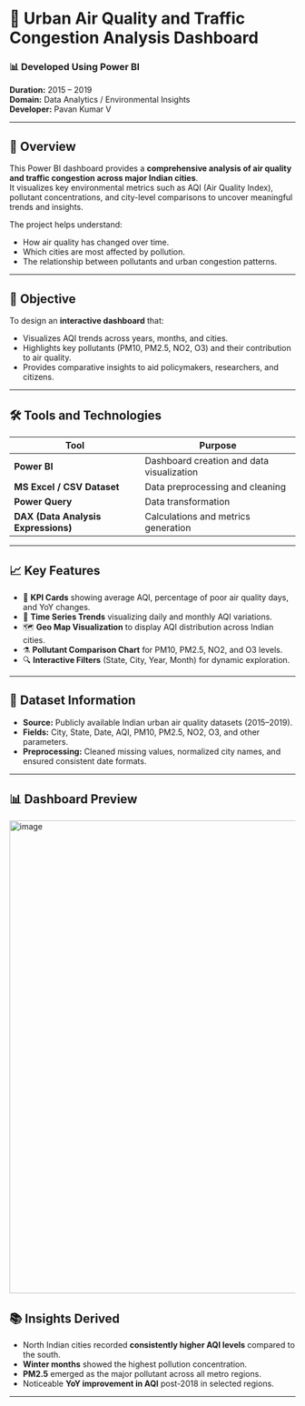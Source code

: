 
# 🌆 Urban Air Quality and Traffic Congestion Analysis Dashboard

### 📊 Developed Using Power BI  
**Duration:** 2015 – 2019  
**Domain:** Data Analytics / Environmental Insights  
**Developer:** Pavan Kumar V  

---

## 🧭 Overview
This Power BI dashboard provides a **comprehensive analysis of air quality and traffic congestion across major Indian cities**.  
It visualizes key environmental metrics such as AQI (Air Quality Index), pollutant concentrations, and city-level comparisons to uncover meaningful trends and insights.

The project helps understand:
- How air quality has changed over time.
- Which cities are most affected by pollution.
- The relationship between pollutants and urban congestion patterns.

---

## 🎯 Objective
To design an **interactive dashboard** that:
- Visualizes AQI trends across years, months, and cities.
- Highlights key pollutants (PM10, PM2.5, NO2, O3) and their contribution to air quality.
- Provides comparative insights to aid policymakers, researchers, and citizens.

---

## 🛠️ Tools and Technologies
| Tool | Purpose |
|------|----------|
| **Power BI** | Dashboard creation and data visualization |
| **MS Excel / CSV Dataset** | Data preprocessing and cleaning |
| **Power Query** | Data transformation |
| **DAX (Data Analysis Expressions)** | Calculations and metrics generation |

---

## 📈 Key Features
- 📌 **KPI Cards** showing average AQI, percentage of poor air quality days, and YoY changes.  
- 📆 **Time Series Trends** visualizing daily and monthly AQI variations.  
- 🗺️ **Geo Map Visualization** to display AQI distribution across Indian cities.  
- ⚗️ **Pollutant Comparison Chart** for PM10, PM2.5, NO2, and O3 levels.  
- 🔍 **Interactive Filters** (State, City, Year, Month) for dynamic exploration.  

---

## 🧩 Dataset Information
- **Source:** Publicly available Indian urban air quality datasets (2015–2019).  
- **Fields:** City, State, Date, AQI, PM10, PM2.5, NO2, O3, and other parameters.  
- **Preprocessing:** Cleaned missing values, normalized city names, and ensured consistent date formats.

---

## 📊 Dashboard Preview
<img width="1493" height="832" alt="image" src="https://github.com/user-attachments/assets/42d80aca-bfd3-4970-8552-4d11e07096b4" />


## 📚 Insights Derived
- North Indian cities recorded **consistently higher AQI levels** compared to the south.  
- **Winter months** showed the highest pollution concentration.  
- **PM2.5** emerged as the major pollutant across all metro regions.  
- Noticeable **YoY improvement in AQI** post-2018 in selected regions.  

---

